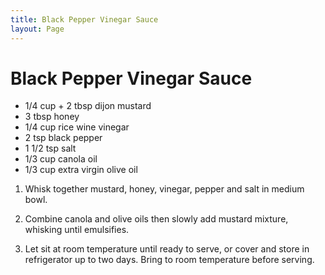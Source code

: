```yaml
---
title: Black Pepper Vinegar Sauce
layout: Page
---
```


# Black Pepper Vinegar Sauce

+ 1/4 cup + 2 tbsp dijon mustard
+ 3 tbsp honey
+ 1/4 cup rice wine vinegar
+ 2 tsp black pepper
+ 1 1/2 tsp salt
+ 1/3 cup canola oil
+ 1/3 cup extra virgin olive oil

1. Whisk together mustard, honey, vinegar, pepper and salt in medium bowl.

2. Combine canola and olive oils then slowly add mustard mixture, whisking until emulsifies.

3. Let sit at room temperature until ready to serve, or cover and store in refrigerator up to two days. Bring to room temperature before serving.
